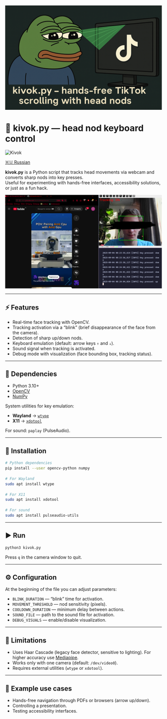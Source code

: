 ![kivok banner](banner.png)

# 🎥 kivok.py — head nod keyboard control
![Kivok](https://img.shields.io/badge/Kivok-Network%20Blocker-003366?style=for-the-badge&labelColor=000022)

[🇷🇺 Russian](README_RU.md)

**kivok.py** is a Python script that tracks head movements via webcam and converts sharp nods into key presses.  
Useful for experimenting with hands-free interfaces, accessibility solutions, or just as a fun hack.

![kivok banner](./assets/kivok_demo.png)

---

## ⚡ Features
- Real-time face tracking with OpenCV.  
- Tracking activation via a “blink” (brief disappearance of the face from the camera).  
- Detection of sharp up/down nods.  
- Keyboard emulation (default: arrow keys `↑` and `↓`).  
- Sound signal when tracking is activated.  
- Debug mode with visualization (face bounding box, tracking status).  

---

## 🔧 Dependencies
- Python 3.10+  
- [OpenCV](https://pypi.org/project/opencv-python/)  
- [NumPy](https://numpy.org/)  

System utilities for key emulation:  
- **Wayland** → [`wtype`](https://github.com/atx/wtype)  
- **X11** → [`xdotool`](https://www.semicomplete.com/projects/xdotool/)  

For sound: `paplay` (PulseAudio).  

---

## 🚀 Installation
```bash
# Python dependencies
pip install --user opencv-python numpy

# For Wayland
sudo apt install wtype

# For X11
sudo apt install xdotool

# For sound
sudo apt install pulseaudio-utils
```

---

## ▶️ Run

```bash
python3 kivok.py
```

Press `q` in the camera window to quit.

---

## ⚙️ Configuration

At the beginning of the file you can adjust parameters:

* `BLINK_DURATION` — “blink” time for activation.
* `MOVEMENT_THRESHOLD` — nod sensitivity (pixels).
* `COOLDOWN_DURATION` — minimum delay between actions.
* `SOUND_FILE` — path to the sound file for activation.
* `DEBUG_VISUALS` — enable/disable visualization.

---

## 🧩 Limitations

* Uses Haar Cascade (legacy face detector, sensitive to lighting). For higher accuracy use [Mediapipe](https://developers.google.com/mediapipe).
* Works only with one camera (default: `/dev/video0`).
* Requires external utilities (`wtype` or `xdotool`).

---

## 📌 Example use cases

* Hands-free navigation through PDFs or browsers (arrow up/down).
* Controlling a presentation.
* Testing accessibility interfaces.
